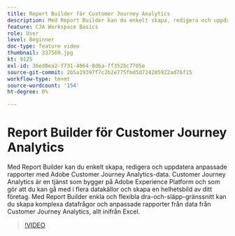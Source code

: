 ```yaml
---
title: Report Builder för Customer Journey Analytics
description: Med Report Builder kan du enkelt skapa, redigera och uppdatera anpassade rapporter med Adobe Customer Journey Analytics-data. Customer Journey Analytics är en tjänst som bygger på Adobe Experience Platform och som gör att du kan gå med i flera datakällor och skapa en helhetsbild av ditt företag. Med Report Builder enkla och flexibla dra-och-släpp-gränssnitt kan du skapa komplexa datafrågor och anpassade rapporter från data från Customer Journey Analytics, allt inifrån Excel.
feature: CJA Workspace Basics
role: User
level: Beginner
doc-type: feature video
thumbnail: 337569.jpg
kt: 9125
exl-id: 36ed8ea2-f731-4064-8d6a-ff352bc7705e
source-git-commit: 2b5a19397f7c2b2e775fbd5d724205922ad76f15
workflow-type: tm+mt
source-wordcount: '154'
ht-degree: 0%

---
```


# Report Builder för Customer Journey Analytics

Med Report Builder kan du enkelt skapa, redigera och uppdatera anpassade rapporter med Adobe Customer Journey Analytics-data. Customer Journey Analytics är en tjänst som bygger på Adobe Experience Platform och som gör att du kan gå med i flera datakällor och skapa en helhetsbild av ditt företag. Med Report Builder enkla och flexibla dra-och-släpp-gränssnitt kan du skapa komplexa datafrågor och anpassade rapporter från data från Customer Journey Analytics, allt inifrån Excel.


>[!VIDEO](https://video.tv.adobe.com/v/337569/?quality=12&learn=on)
